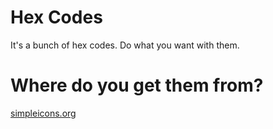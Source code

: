 # Hex Codes
It's a bunch of hex codes. Do what you want with them.

# Where do you get them from?
[simpleicons.org](https://simpleicons.org/)
